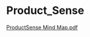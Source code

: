 # Product_Sense

[ProductSense Mind Map.pdf](https://github.com/ZhangxjMia/Product_Sense/files/5853555/ProductSense.Mind.Map.pdf)
